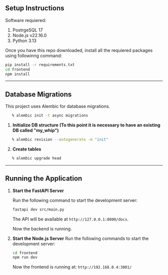 ## Setup Instructions
Software requiered: 
1. PostrgeSQL 17
2. Node.js v22.16.0
3. Python 3.13

Once you have this repo downloaded, install all the requiered packages using followinng command:
   ```bash
   pip install -r requirements.txt
   cd frontend
   npm install
   ```

---

## Database Migrations

This project uses Alembic for database migrations.

```bash
   % alembic init -t async migrations
   ```

1. **Initialize DB structure (To this point it is necessary to have an existing DB called "my_whip")**

```bash
   % alembic revision --autogenerate -m "init"
   ```
2. **Create tables**
```bash
   % alembic upgrade head
   ```

---

## Running the Application

1. **Start the FastAPI Server**

   Run the following command to start the development server:

   ```bash
   fastapi dev src/main.py
   ```

   The API will be available at `http://127.0.0.1:8000/docs`.
   
   Now the backend is running.
3. **Start the Node.js Server**
   Run the following commands to start the development server:
   ```bash
   cd frontend
   npm run dev
   ```
   Now the frontend is running at: `http://192.168.0.4:3001/`
